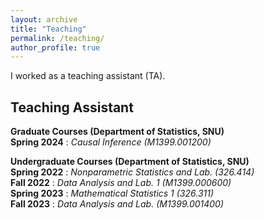 ```yaml
---
layout: archive
title: "Teaching"
permalink: /teaching/
author_profile: true
---
```


I worked as a teaching assistant (TA).

Teaching Assistant
------
**Graduate Courses  (Department of Statistics, SNU)**<br/>
**Spring 2024** : *Causal Inference (M1399.001200)*

**Undergraduate Courses  (Department of Statistics, SNU)**<br/>
**Spring 2022** : *Nonparametric Statistics and Lab. (326.414)*<br/>
**Fall 2022** : *Data Analysis and Lab. 1 (M1399.000600)*<br/>
**Spring 2023** : *Mathematical Statistics 1 (326.311)*<br/>
**Fall 2023** : *Data Analysis and Lab. (M1399.001400)*